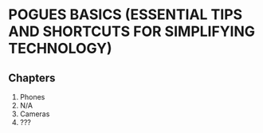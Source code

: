 # POGUES BASICS (ESSENTIAL TIPS AND SHORTCUTS FOR SIMPLIFYING TECHNOLOGY)

## Chapters

1. Phones
2. N/A
3. Cameras
4. ???
